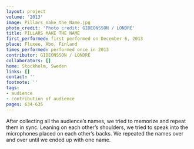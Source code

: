 ```yaml
---
layout: project
volume: '2013'
image: Pillars_make_the_Name.jpg
photo_credit: 'Photo credit: GIDEONSSON / LONDRÉ'
title: PILLARS MAKE THE NAME
first_performed: first performed on December 6, 2013
place: Fluxee, Abo, Finland
times_performed: performed once in 2013
contributor: GIDEONSSON / LONDRÉ
collaborators: []
home: Stockholm, Sweden
links: []
contact: ''
footnote: ''
tags:
- audience
- contribution of audience
pages: 634-635
---
```


After collecting all the audience’s names, we tried to memorize and repeat them in sync. Leaning on each other’s shoulders, we tried to speak into the microphones placed on each other’s backs. We repeated the names over and over until we ended up with one name.
